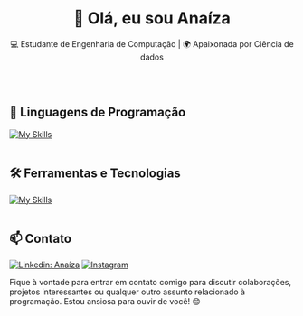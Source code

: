 <h1 align="center">👋 Olá, eu sou Anaíza</h1>

<p align="center">
  💻 Estudante de Engenharia de Computação | 🌍 Apaixonada por Ciência de dados
</p><br><br>


## 🚀 Linguagens de Programação
[![My Skills](https://skillicons.dev/icons?i=python,r,c)](https://skillicons.dev)<br><br>

## 🛠️ Ferramentas e Tecnologias
[![My Skills](https://skillicons.dev/icons?i=vscode,anaconda,pycharm,git,github,jupyter)](https://skillicons.dev)<br><br>

## 📫 Contato

[![Linkedin: Anaíza](https://img.shields.io/badge/-anaíza-blue?style=flat-square&logo=Linkedin&logoColor=white&link=https://www.linkedin.com/in/anaiza-camilo)](https://www.linkedin.com/in/anaiza-camilo)
[![Instagram](https://img.shields.io/badge/-anaiza.z-purple?style=flat-square&logo=Instagram&logoColor=white&link=https://www.instagram.com/anaiza.z/)](https://www.instagram.com/anaiza.z/)


Fique à vontade para entrar em contato comigo para discutir colaborações, projetos interessantes ou qualquer outro assunto relacionado à programação. Estou ansiosa para ouvir de você! 😊 <br><br>
